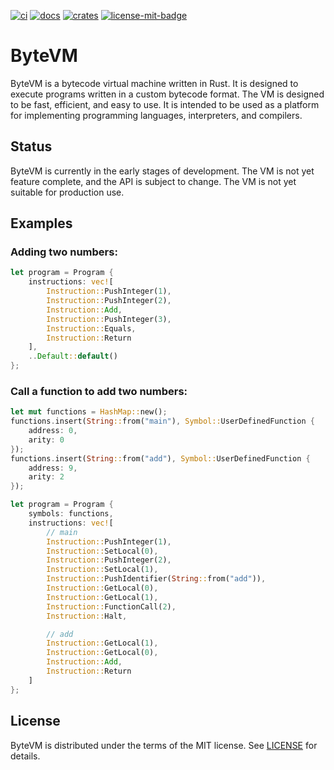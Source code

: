 [![ci][1]][2] [![docs][5]][6] [![crates][7]][8] [![license-mit-badge][]](#license)

[1]: https://github.com/burdockcascade/bytevm/actions/workflows/ci.yml/badge.svg?branch=master
[2]: https://github.com/burdockcascade/bytevm/actions/workflows/ci.yml
[5]: https://docs.rs/bytevm/badge.svg
[6]: https://docs.rs/bytevm
[7]: https://img.shields.io/crates/v/bytevm.svg
[8]: https://crates.io/crates/bytevm
[license-mit-badge]: https://img.shields.io/badge/license-MIT-blue.svg

# ByteVM
ByteVM is a bytecode virtual machine written in Rust. It is designed to execute programs written in a custom bytecode format. The VM is designed to be fast, efficient, and easy to use. It is intended to be used as a platform for implementing programming languages, interpreters, and compilers.

## Status
ByteVM is currently in the early stages of development. The VM is not yet feature complete, and the API is subject to change. The VM is not yet suitable for production use.

## Examples
### Adding two numbers:
```rust
let program = Program {
    instructions: vec![
        Instruction::PushInteger(1),
        Instruction::PushInteger(2),
        Instruction::Add,
        Instruction::PushInteger(3),
        Instruction::Equals,
        Instruction::Return
    ],
    ..Default::default()
};
```
### Call a function to add two numbers:
```rust
let mut functions = HashMap::new();
functions.insert(String::from("main"), Symbol::UserDefinedFunction {
    address: 0,
    arity: 0
});
functions.insert(String::from("add"), Symbol::UserDefinedFunction {
    address: 9,
    arity: 2
});

let program = Program {
    symbols: functions,
    instructions: vec![
        // main
        Instruction::PushInteger(1),
        Instruction::SetLocal(0),
        Instruction::PushInteger(2),
        Instruction::SetLocal(1),
        Instruction::PushIdentifier(String::from("add")),
        Instruction::GetLocal(0),
        Instruction::GetLocal(1),
        Instruction::FunctionCall(2),
        Instruction::Halt,

        // add
        Instruction::GetLocal(1),
        Instruction::GetLocal(0),
        Instruction::Add,
        Instruction::Return
    ]
};
```

## License
ByteVM is distributed under the terms of the MIT license. See [LICENSE](LICENSE) for details.